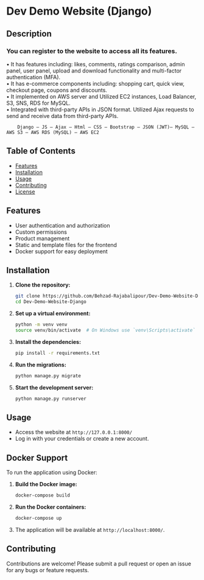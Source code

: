 # Dev Demo Website (Django)
## Description
### You can register to the website to access all its features. <br/>
•	It has features including: likes, comments, ratings comparison, admin panel, user panel, upload and download functionality and multi-factor authentication (MFA). <br/>
•	It has e-commerce components including: shopping cart, quick view, checkout page, coupons and discounts. <br/>
•	It implemented on AWS server and Utilized EC2 instances, Load Balancer, S3, SNS, RDS for MySQL. <br/>
•	Integrated with third-party APIs in JSON format. Utilized Ajax requests to send and receive data from third-party APIs. <br/>

        Django – JS – Ajax – Html – CSS – Bootstrap – JSON (JWT)– MySQL – AWS S3 – AWS RDS (MySQL) – AWS EC2 

## Table of Contents
- [Features](#features)
- [Installation](#installation)
- [Usage](#usage)
- [Contributing](#contributing)
- [License](#license)

## Features
- User authentication and authorization
- Custom permissions
- Product management
- Static and template files for the frontend
- Docker support for easy deployment

## Installation

1. **Clone the repository:**
    ```bash
    git clone https://github.com/Behzad-Rajabalipour/Dev-Demo-Website-Django.git
    cd Dev-Demo-Website-Django
    ```

2. **Set up a virtual environment:**
    ```bash
    python -m venv venv
    source venv/bin/activate  # On Windows use `venv\Scripts\activate`
    ```

3. **Install the dependencies:**
    ```bash
    pip install -r requirements.txt
    ```

4. **Run the migrations:**
    ```bash
    python manage.py migrate
    ```

5. **Start the development server:**
    ```bash
    python manage.py runserver
    ```

## Usage
- Access the website at `http://127.0.0.1:8000/`
- Log in with your credentials or create a new account.

## Docker Support

To run the application using Docker:

1. **Build the Docker image:**
    ```bash
    docker-compose build
    ```

2. **Run the Docker containers:**
    ```bash
    docker-compose up
    ```

3. The application will be available at `http://localhost:8000/`.

## Contributing
Contributions are welcome! Please submit a pull request or open an issue for any bugs or feature requests.

 
